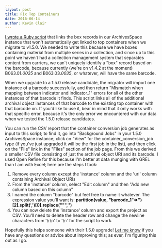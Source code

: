 ```yaml
---
layout: post
title: Fix Top Containers
date: 2016-06-14
author: Kevin Clair
---
```


[I wrote a Ruby script](https://github.com/duspeccoll/as_utils/blob/master/fix_top_containers.rb) that links the box records in our ArchivesSpace instance that won't automatically get linked to top containers when we migrate to v1.5.0. We needed to write this because we have boxes containing material from multiple series in a collection, and since up to this point we haven't had a collection management system that separates content from carriers, we can't uniquely identify a "box" record based on the barcode, because currently (we're on v1.4.2 at the moment) B063.01.*0035* and B063.03.*0035*, or whatever, will have the same barcode.

When we upgrade to a 1.5.0 release candidate, the migrator will import one instance of a barcode successfully, and then return "Mismatch when mapping between indicator and indicator_1" errors for all of the other instances of that barcode it finds. This script links all of the additional archival object instances of that barcode to the existing top container with that barcode on. If you'd like to use it, bear in mind that it only works with that specific error, because it's the only error we encountered with our data when we tested the 1.5.0 release candidates.

You can run the CSV report that the container conversion job generates as input to this script; to find it, go into "Background Jobs" in your 1.5.0 ArchivesSpace instance, click on "View" for the container_conversion_job type (if you've just upgraded it will be the first job in the list), and then click on the "File" link in the "Files" section of the job page. From this we derived a smaller CSV file consisting of just the archival object URI and its barcode. I used Open Refine for this because I'm better at data munging with GREL than I am with Excel; here are the steps I took:

1. Remove every column except the 'instance' column and the 'uri' column containing Archival Object URIs
2. From the 'instance' column, select "Edit column" and then "Add new column based on this column"
3. I named the column "barcode" but feel free to name it whatever. The expression value you'll want is: **partition(value, "barcode_1\"=>")[2].split(',')[0].replace("\"",'')**
4. You can now delete the 'instance' column and export the project as CSV. You'll need to delete the header row and change the newline characters from '\r\n' to '\n' for the script to work.

Hopefully this helps someone with their 1.5.0 upgrade! [Let me know](mailto:kevin@jackflaps.net) if you have any questions or advice about improving this; as ever, I'm figuring this out as I go.
